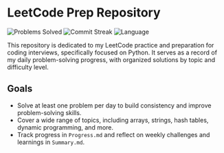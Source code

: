# LeetCode Prep Repository

![Problems Solved](https://img.shields.io/badge/Problems%20Solved-2-green)
![Commit Streak](https://img.shields.io/badge/Commit%20Streak-2%20days-blue)
![Language](https://img.shields.io/badge/Language-Python-blue)

This repository is dedicated to my LeetCode practice and preparation for coding interviews, specifically focused on Python. It serves as a record of my daily problem-solving progress, with organized solutions by topic and difficulty level.

## Goals
- Solve at least one problem per day to build consistency and improve problem-solving skills.
- Cover a wide range of topics, including arrays, strings, hash tables, dynamic programming, and more.
- Track progress in `Progress.md` and reflect on weekly challenges and learnings in `Summary.md`.
